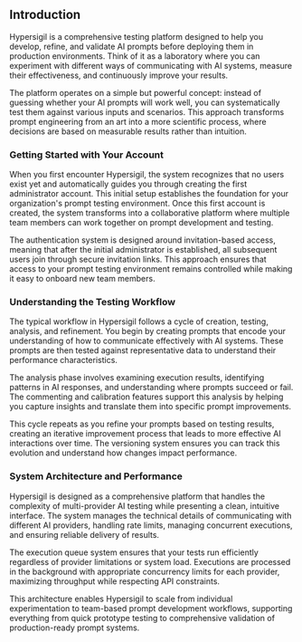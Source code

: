 ## Introduction

Hypersigil is a comprehensive testing platform designed to help you develop, refine, and validate AI prompts before deploying them in production environments. Think of it as a laboratory where you can experiment with different ways of communicating with AI systems, measure their effectiveness, and continuously improve your results.

The platform operates on a simple but powerful concept: instead of guessing whether your AI prompts will work well, you can systematically test them against various inputs and scenarios. This approach transforms prompt engineering from an art into a more scientific process, where decisions are based on measurable results rather than intuition.

### Getting Started with Your Account

When you first encounter Hypersigil, the system recognizes that no users exist yet and automatically guides you through creating the first administrator account. This initial setup establishes the foundation for your organization's prompt testing environment. Once this first account is created, the system transforms into a collaborative platform where multiple team members can work together on prompt development and testing.

The authentication system is designed around invitation-based access, meaning that after the initial administrator is established, all subsequent users join through secure invitation links. This approach ensures that access to your prompt testing environment remains controlled while making it easy to onboard new team members.

### Understanding the Testing Workflow

The typical workflow in Hypersigil follows a cycle of creation, testing, analysis, and refinement. You begin by creating prompts that encode your understanding of how to communicate effectively with AI systems. These prompts are then tested against representative data to understand their performance characteristics.

The analysis phase involves examining execution results, identifying patterns in AI responses, and understanding where prompts succeed or fail. The commenting and calibration features support this analysis by helping you capture insights and translate them into specific prompt improvements.

This cycle repeats as you refine your prompts based on testing results, creating an iterative improvement process that leads to more effective AI interactions over time. The versioning system ensures you can track this evolution and understand how changes impact performance.

### System Architecture and Performance

Hypersigil is designed as a comprehensive platform that handles the complexity of multi-provider AI testing while presenting a clean, intuitive interface. The system manages the technical details of communicating with different AI providers, handling rate limits, managing concurrent executions, and ensuring reliable delivery of results.

The execution queue system ensures that your tests run efficiently regardless of provider limitations or system load. Executions are processed in the background with appropriate concurrency limits for each provider, maximizing throughput while respecting API constraints.

This architecture enables Hypersigil to scale from individual experimentation to team-based prompt development workflows, supporting everything from quick prototype testing to comprehensive validation of production-ready prompt systems.
